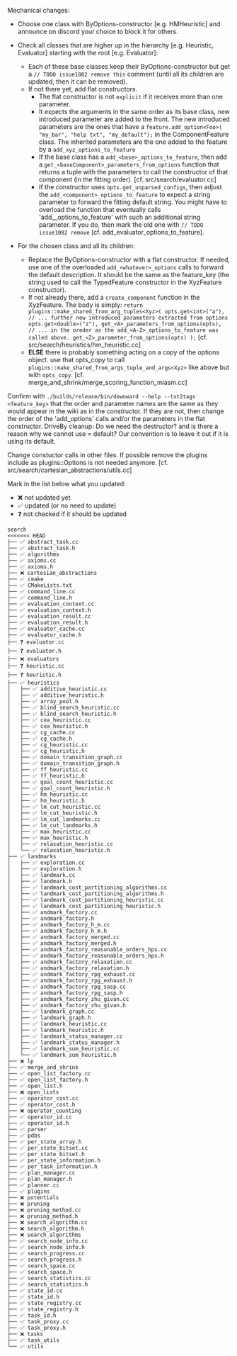 Mechanical changes: <TODO issue1082 remove this file>

- Choose one class with ByOptions-constructor [e.g. HMHeuristic] and announce on discord your choice to block it for others.
- Check all classes that are higher up in the hierarchy [e.g. Heuristic, Evaluator] starting with the root [e.g. Evaluator]:

	- Each of these base classes keep their ByOptions-constructor but get a `// TODO issue1082 remove this` comment (until all its children are updated, then it can be removed).
    - If not there yet, add flat constructors.
      - The flat constructor is not `explicit` if it receives more than one parameter.
      - It expects the arguments in the same order as its base class, new introduced parameter are added to the front.
    The new introduced parameters are the ones that have a `feature.add_option<Foo>(
        "my_bar",
        "help txt",
        "my_default");` in the ComponentFeature class.
      The inherited parameters are the one added to the feature by a `add_xyz_options_to_feature`
      - If the base class has a `add_<base>_options_to_feature`, then add a `get_<baseComponent>_parameters_from_options` function that returns a tuple with the parameters to call the constructor of that component (in the fitting order). [cf. src/search/evaluator.cc]
      - If the constructor uses `opts.get_unparsed_configs`, then adjust the `add_<component>_options_to_feature` to expect a string parameter to forward the fitting default string. You might have to overload the function that eventually calls 'add_<baseComponent>_options_to_feature' with such an additional string parameter. If you do, then mark the old one with `// TODO issue1082 remove` [cf. add_evaluator_options_to_feature].


- For the chosen class and all its children:
  - Replace the ByOptions-constructor with a flat constructor.
If needed, use one of the overloaded `add_<whatever>_options` calls to forward the default description. It should be the same as the feature_key (the string used to call the TypedFeature constructor in the XyzFeature constructor).
  - If not already there, add a `create_component` function in the XyzFeature. The body is simply:
    `return plugins::make_shared_from_arg_tuples<Xyz>(
opts.get<int>("a"),
// ... further new introduced parameters extracted from options
opts.get<double>("z"),
get_<A>_parameters_from_options(opts),
// ... in the oreder as the add_<A-Z>_options_to_feature was called above.
get_<Z>_parameter_from_options(opts)
);`
[cf. src/search/heuristics/hm_heuristic.cc]
  - **ELSE** there is probably something acting on a copy of the options object.
  use that opts_copy to call `plugins::make_shared_from_args_tuple_and_args<Xyz>` like above but with `opts_copy`.
[cf. merge_and_shrink/merge_scoring_function_miasm.cc]


Confirm with `./builds/release/bin/downward --help --txt2tags <feature_key>` that the order and parameter names are the same as they would appear in the wiki as in the constructor. If they are not, then change the order of the 'add_options' calls and/or the parameters in the flat constructor.
DriveBy cleanup: Do we need the destructor? and is there a reason why we cannot use = default? Our convention is to leave it out if it is using its default.


Change constuctor calls in other files.
If possible remove the plugins include as plugins::Options is not needed anymore.
[cf. src/search/cartesian_abstractions/utils.cc]

Mark in the list below what you updated:

- ❌ not updated yet
- ✅ updated (or no need to update)
- ❓ not checked if it should be updated

```
search
<<<<<<< HEAD
├── ✅ abstract_task.cc
├── ✅ abstract_task.h
├── ✅ algorithms
├── ✅ axioms.cc
├── ✅ axioms.h
├── ❌ cartesian_abstractions
├── ✅ cmake
├── ✅ CMakeLists.txt
├── ✅ command_line.cc
├── ✅ command_line.h
├── ✅ evaluation_context.cc
├── ✅ evaluation_context.h
├── ✅ evaluation_result.cc
├── ✅ evaluation_result.h
├── ✅ evaluator_cache.cc
├── ✅ evaluator_cache.h
├── ❓ evaluator.cc
├── ❓ evaluator.h
├── ❌ evaluators
├── ❓ heuristic.cc
├── ❓ heuristic.h
├── ✅ heuristics
│   ├── ✅ additive_heuristic.cc
│   ├── ✅ additive_heuristic.h
│   ├── ✅ array_pool.h
│   ├── ✅ blind_search_heuristic.cc
│   ├── ✅ blind_search_heuristic.h
│   ├── ✅ cea_heuristic.cc
│   ├── ✅ cea_heuristic.h
│   ├── ✅ cg_cache.cc
│   ├── ✅ cg_cache.h
│   ├── ✅ cg_heuristic.cc
│   ├── ✅ cg_heuristic.h
│   ├── ✅ domain_transition_graph.cc
│   ├── ✅ domain_transition_graph.h
│   ├── ✅ ff_heuristic.cc
│   ├── ✅ ff_heuristic.h
│   ├── ✅ goal_count_heuristic.cc
│   ├── ✅ goal_count_heuristic.h
│   ├── ✅ hm_heuristic.cc
│   ├── ✅ hm_heuristic.h
│   ├── ✅ lm_cut_heuristic.cc
│   ├── ✅ lm_cut_heuristic.h
│   ├── ✅ lm_cut_landmarks.cc
│   ├── ✅ lm_cut_landmarks.h
│   ├── ✅ max_heuristic.cc
│   ├── ✅ max_heuristic.h
│   ├── ✅ relaxation_heuristic.cc
│   └── ✅ relaxation_heuristic.h
├── ✅ landmarks
│   ├── ✅ exploration.cc
│   ├── ✅ exploration.h
│   ├── ✅ landmark.cc
│   ├── ✅ landmark.h
│   ├── ✅ landmark_cost_partitioning_algorithms.cc
│   ├── ✅ landmark_cost_partitioning_algorithms.h
│   ├── ✅ landmark_cost_partitioning_heuristic.cc
│   ├── ✅ landmark_cost_partitioning_heuristic.h
│   ├── ✅ andmark_factory.cc
│   ├── ✅ andmark_factory.h
│   ├── ✅ andmark_factory_h_m.cc
│   ├── ✅ andmark_factory_h_m.h
│   ├── ✅ andmark_factory_merged.cc
│   ├── ✅ andmark_factory_merged.h
│   ├── ✅ andmark_factory_reasonable_orders_hps.cc
│   ├── ✅ andmark_factory_reasonable_orders_hps.h
│   ├── ✅ andmark_factory_relaxation.cc
│   ├── ✅ andmark_factory_relaxation.h
│   ├── ✅ andmark_factory_rpg_exhaust.cc
│   ├── ✅ andmark_factory_rpg_exhaust.h
│   ├── ✅ andmark_factory_rpg_sasp.cc
│   ├── ✅ andmark_factory_rpg_sasp.h
│   ├── ✅ andmark_factory_zhu_givan.cc
│   ├── ✅ andmark_factory_zhu_givan.h
│   ├── ✅ landmark_graph.cc
│   ├── ✅ landmark_graph.h
│   ├── ✅ landmark_heuristic.cc
│   ├── ✅ landmark_heuristic.h
│   ├── ✅ landmark_status_manager.cc
│   ├── ✅ landmark_status_manager.h
│   ├── ✅ landmark_sum_heuristic.cc
│   └── ✅ landmark_sum_heuristic.h
├── ❌ lp
├── ✅ merge_and_shrink
├── ✅ open_list_factory.cc
├── ✅ open_list_factory.h
├── ✅ open_list.h
├── ❌ open_lists
├── ✅ operator_cost.cc
├── ✅ operator_cost.h
├── ❌ operator_counting
├── ✅ operator_id.cc
├── ✅ operator_id.h
├── ✅ parser
├── ✅ pdbs
├── ✅ per_state_array.h
├── ✅ per_state_bitset.cc
├── ✅ per_state_bitset.h
├── ✅ per_state_information.h
├── ✅ per_task_information.h
├── ✅ plan_manager.cc
├── ✅ plan_manager.h
├── ✅ planner.cc
├── ✅ plugins
├── ❌ potentials
├── ❌ pruning
├── ❌ pruning_method.cc
├── ❌ pruning_method.h
├── ❌ search_algorithm.cc
├── ❌ search_algorithm.h
├── ❌ search_algorithms
├── ✅ search_node_info.cc
├── ✅ search_node_info.h
├── ✅ search_progress.cc
├── ✅ search_progress.h
├── ✅ search_space.cc
├── ✅ search_space.h
├── ✅ search_statistics.cc
├── ✅ search_statistics.h
├── ✅ state_id.cc
├── ✅ state_id.h
├── ✅ state_registry.cc
├── ✅ state_registry.h
├── ✅ task_id.h
├── ✅ task_proxy.cc
├── ✅ task_proxy.h
├── ❌ tasks
├── ✅ task_utils
└── ✅ utils


```
